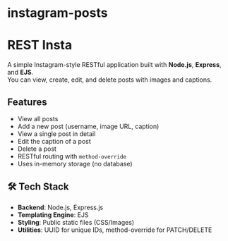# instagram-posts
# REST Insta 

A simple Instagram-style RESTful application built with **Node.js**, **Express**, and **EJS**.  
You can view, create, edit, and delete posts with images and captions.  

## Features
- View all posts
- Add a new post (username, image URL, caption)
- View a single post in detail
- Edit the caption of a post
- Delete a post
- RESTful routing with `method-override`
- Uses in-memory storage (no database)

## 🛠 Tech Stack
- **Backend**: Node.js, Express.js
- **Templating Engine**: EJS
- **Styling**: Public static files (CSS/Images)
- **Utilities**: UUID for unique IDs, method-override for PATCH/DELETE


